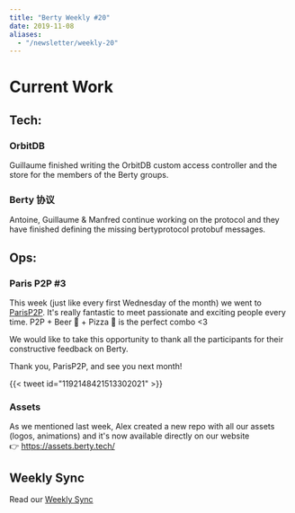```yaml
---
title: "Berty Weekly #20"
date: 2019-11-08
aliases:
  - "/newsletter/weekly-20"
---
```


# Current Work

## Tech:

### OrbitDB
Guillaume finished writing the OrbitDB custom access controller and the store for the members of the Berty groups.

### Berty 协议
Antoine, Guillaume & Manfred continue working on the protocol and they have finished defining the missing bertyprotocol protobuf messages.

## Ops:

### Paris P2P #3
This week (just like every first Wednesday of the month) we went to [ParisP2P](https://p2p.paris/en/event/monthly-3/). It's really fantastic to meet passionate and exciting people every time.  P2P + Beer 🍺 + Pizza 🍕 is the perfect combo <3

We would like to take this opportunity to thank all the participants for their constructive feedback on Berty.

Thank you, ParisP2P, and see you next month!

{{< tweet id="1192148421513302021" >}}

### Assets
As we mentioned last week, Alex created a new repo with all our assets (logos, animations) and it's now available directly on our website</br> 👉 https://assets.berty.tech/


## Weekly Sync

Read our [Weekly Sync](https://github.com/berty/mgmt/blob/master/meeting-notes/2019/Q4/2019-11-08--staff-team-weekly-sync.md)
